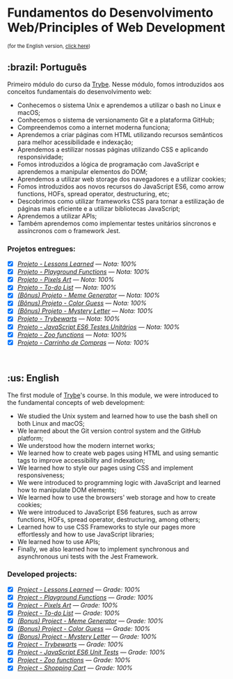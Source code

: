 # Fundamentos do Desenvolvimento Web/Principles of Web Development
<small>(for the English version, <a href="#en">click here</a>)</small>
<h2>:brazil: Português</h2>
<p>Primeiro módulo do curso da <a href="https://www.betrybe.com/">Trybe</a>. Nesse módulo, fomos introduzidos aos conceitos fundamentais do desenvolvimento web:</p>

- Conhecemos o sistema Unix e aprendemos a utilizar o bash no Linux e macOS;
- Conhecemos o sistema de versionamento Git e a plataforma GitHub;
- Compreendemos como a internet moderna funciona; 
- Aprendemos a criar páginas com HTML utilizando recursos semânticos para melhor acessibilidade e indexação;
- Aprendemos a estilizar nossas páginas utilizando CSS e aplicando responsividade;
- Fomos introduzidos a lógica de programação com JavaScript e aprendemos a manipular elementos do DOM;
- Aprendemos a utilizar web storage dos navegadores e a utilizar cookies;
- Fomos introduzidos aos novos recursos do JavaScript ES6, como arrow functions, HOFs, spread operator, destructuring, etc;
- Descobrimos como utilizar frameworks CSS para tornar a estilização de páginas mais eficiente e a utilizar bibliotecas JavaScript;
- Aprendemos a utilizar APIs;
- Também aprendemos como implementar testes unitários síncronos e assíncronos com o framework Jest.

<h3>Projetos entregues:</h3>

- [x] _[Projeto - Lessons Learned](https://github.com/raphaelalmeidamartins/project-lessons-learned) — Nota: 100%_
- [x] _[Projeto - Playground Functions](https://github.com/raphaelalmeidamartins/project-playground-functions) — Nota: 100%_
- [x] _[Projeto - Pixels Art](https://github.com/raphaelalmeidamartins/project-pixels-art) — Nota: 100%_
- [x] _[Projeto - To-do List](https://github.com/raphaelalmeidamartins/project-to-do-list) — Nota: 100%_
- [x] _[(Bônus) Projeto - Meme Generator](https://github.com/raphaelalmeidamartins/project-meme-generator) — Nota: 100%_
- [x] _[(Bônus) Projeto - Color Guess](https://github.com/raphaelalmeidamartins/project-color-guess) — Nota: 100%_
- [x] _[(Bônus) Projeto - Mystery Letter](https://github.com/raphaelalmeidamartins/project-mystery-letter) — Nota: 100%_
- [x] _[Projeto - Trybewarts](https://github.com/raphaelalmeidamartins/trybewarts) — Nota: 100%_
- [x] _[Projeto - JavaScript ES6 Testes Unitários](https://github.com/raphaelalmeidamartins/es6-unit-tests) — Nota: 100%_
- [x] _[Projeto - Zoo functions](https://github.com/raphaelalmeidamartins/zoo-functions) — Nota: 100%_
- [x] _[Projeto - Carrinho de Compras](https://github.com/raphaelalmeidamartins/shopping-cart) — Nota: 100%_

<br>

<h2 id="en">:us: English</h2>
<p>The first module of <a href="https://www.betrybe.com/">Trybe</a>'s course. In this module, we were introduced to the fundamental concepts of web development:</p>

- We studied the Unix system and learned how to use the bash shell on both Linux and macOS;
- We learned about the Git version control system and the GitHub platform;
- We understood how the modern internet works; 
- We learned how to create web pages using HTML and using semantic tags to improve accessibility and indexation;
- We learned how to style our pages using CSS and implement responsiveness;
- We were introduced to programming logic with JavaScript and learned how to manipulate DOM elements;
- We learned how to use the browsers' web storage and how to create cookies;
- We were introduced to JavaScript ES6 features, such as arrow functions, HOFs, spread operator, destructuring, among others;
- Learned how to use CSS Frameworks to style our pages more effortlessly and how to use JavaScript libraries;
- We learned how to use APIs;
- Finally, we also learned how to implement synchronous and asynchronous uni tests with the Jest Framework.

<h3>Developed projects:</h3>

- [x] _[Project - Lessons Learned](https://github.com/raphaelalmeidamartins/project-lessons-learned) — Grade: 100%_
- [x] _[Project - Playground Functions](https://github.com/raphaelalmeidamartins/project-playground-functions) — Grade: 100%_
- [x] _[Project - Pixels Art](https://github.com/raphaelalmeidamartins/project-pixels-art) — Grade: 100%_
- [x] _[Project - To-do List](https://github.com/raphaelalmeidamartins/project-to-do-list) — Grade: 100%_
- [x] _[(Bonus) Project - Meme Generator](https://github.com/raphaelalmeidamartins/project-meme-generator) — Grade: 100%_
- [x] _[(Bonus) Project - Color Guess](https://github.com/raphaelalmeidamartins/project-color-guess) — Grade: 100%_
- [x] _[(Bonus) Project - Mystery Letter](https://github.com/raphaelalmeidamartins/project-mystery-letter) — Grade: 100%_
- [x] _[Project - Trybewarts](https://github.com/raphaelalmeidamartins/trybewarts) — Grade: 100%_
- [x] _[Project - JavaScript ES6 Unit Tests](https://github.com/raphaelalmeidamartins/es6-unit-tests) — Grade: 100%_
- [x] _[Project - Zoo functions](https://github.com/raphaelalmeidamartins/zoo-functions) — Grade: 100%_
- [x] _[Project - Shopping Cart](https://github.com/raphaelalmeidamartins/shopping-cart) — Grade: 100%_
